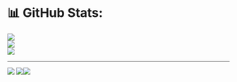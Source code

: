 # 📊 GitHub Stats:
![](https://github-readme-stats.vercel.app/api?username=sabbirhosain&theme=dark&hide_border=false&include_all_commits=false&count_private=false)<br/>
![](https://github-readme-streak-stats.herokuapp.com/?user=sabbirhosain&theme=dark&hide_border=false)<br/>
![](https://github-readme-stats.vercel.app/api/top-langs/?username=sabbirhosain&theme=dark&hide_border=false&include_all_commits=false&count_private=false&layout=compact)

---
[![](https://visitcount.itsvg.in/api?id=sabbirhosain&icon=0&color=0)](https://visitcount.itsvg.in)
[![](https://visitcount.itsvg.in/api?id=sabbirhosain&icon=0&color=0)](https://visitcount.itsvg.in)[![](https://visitcount.itsvg.in/api?id=sabbirhosain&icon=0&color=0)](https://visitcount.itsvg.in)
<!-- Proudly created with GPRM ( https://gprm.itsvg.in ) -->
